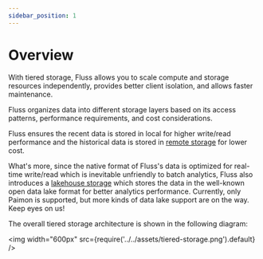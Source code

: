 ```yaml
---
sidebar_position: 1
---
```


<!--
 Copyright (c) 2025 Alibaba Group Holding Ltd.

 Licensed under the Apache License, Version 2.0 (the "License");
 you may not use this file except in compliance with the License.
 You may obtain a copy of the License at

      http://www.apache.org/licenses/LICENSE-2.0

 Unless required by applicable law or agreed to in writing, software
 distributed under the License is distributed on an "AS IS" BASIS,
 WITHOUT WARRANTIES OR CONDITIONS OF ANY KIND, either express or implied.
 See the License for the specific language governing permissions and
 limitations under the License.
-->

# Overview

With tiered storage, Fluss allows you to scale compute and storage resources independently, provides better client isolation, and
allows faster maintenance.

Fluss organizes data into different storage layers based on its access patterns, performance requirements, and cost considerations.

Fluss ensures the recent data is stored in local for higher write/read performance and the historical data is stored in [remote storage](remote-storage.md) for lower cost.

What's more, since the native format of Fluss's data is optimized for real-time write/read which is inevitable unfriendly to batch analytics, Fluss also introduces a [lakehouse storage](lakehouse-storage.md) which stores the data
in the well-known open data lake format for better analytics performance. Currently, only Paimon is supported, but more kinds of data lake support are on the way. Keep eyes on us!

The overall tiered storage architecture is shown in the following diagram:

<img width="600px" src={require('../../assets/tiered-storage.png').default} />
